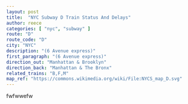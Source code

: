 ```yaml
---
layout: post
title:  "NYC Subway D Train Status And Delays"
author: reece
categories: [ "nyc", "subway" ]
route: "D"
route_code: "D"
city: "NYC"
description: "(6 Avenue express)"
first_paragraph: "(6 Avenue express)"
direction_out: "Manhattan & Brooklyn"
direction_back: "Manhattan & The Bronx"
related_trains: "B,F,M"
map_ref: "https://commons.wikimedia.org/wiki/File:NYCS_map_D.svg"
---
```


fwfwwefw

